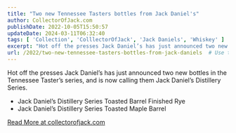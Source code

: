 ```yaml
---
title: "Two new Tennessee Tasters bottles from Jack Daniel's"
author: CollectorOfJack.com
publishDate: 2022-10-05T15:50:57
updateDate: 2024-03-11T06:32:40
tags: [ 'Collection', 'ColllectorOfJack', 'Jack Daniels', 'Whiskey' ]
excerpt: "Hot off the presses Jack Daniel’s has just announced two new bottles in the Tennessee Taster’s series, and is now calling them Jack Daniel’s Distillery Series.  Jack Daniel’s Distillery Series Toasted Barrel Finished Rye Jack Daniel’s Distillery Series Toasted Maple Barrel  "
url: /2022/two-new-tennessee-tasters-bottles-from-jack-daniels  # Use the generated URL with year
---
```

<p>Hot off the presses Jack Daniel’s has just announced two new bottles in the Tennessee Taster’s series, and is now calling them Jack Daniel’s Distillery Series.</p> <ul> <li>Jack Daniel’s Distillery Series Toasted Barrel Finished Rye</li> <li>Jack Daniel’s Distillery Series Toasted Maple Barrel</li> </ul>  <a href="https://collectorofjack.com/October2022TennesseeTasters">Read More at collectorofjack.com</a>
